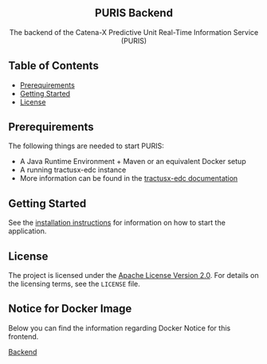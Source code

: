 <div align="center">
  <h2 align="center">PURIS Backend</h2>
  The backend of the Catena-X Predictive Unit Real-Time Information Service (PURIS)
</div>

## Table of Contents

- [Prerequirements](#prerequirements)
- [Getting Started](#getting-started)
- [License](#license)

## Prerequirements

The following things are needed to start PURIS:

- A Java Runtime Environment + Maven or an equivalent Docker setup
- A running tractusx-edc instance
- More information can be found in the [tractusx-edc documentation](https://github.com/eclipse-tractusx/tractusx-edc)

## Getting Started

See the [installation instructions](INSTALL.md) for information on how to start the application.

## License

The project is licensed under the [Apache License Version 2.0](https://www.apache.org/licenses/LICENSE-2.0).
For details on the licensing terms, see the `LICENSE` file.

## Notice for Docker Image

Below you can find the information regarding Docker Notice for this frontend.

[Backend](./DOCKER_NOTICE.md)
